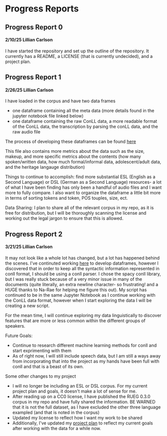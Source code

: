 # Progress Reports
## Progress Report 0
#### 2/10/25 Lillian Carlson
I have started the repository and set up the outline of the repository. It currently has a README, a LICENSE (that is currently undecided), and a project plan.
## Progress Report 1
#### 2/26/25 Lillian Carlson
I have loaded in the corpus and have two data frames
- one dataframe containing all the meta data (more details found in the jupyter notebook file linked below)
- one dataframe containing the raw ConLL data, a more readable format of the ConLL data, the transcription by parsing the conLL data, and  the raw audio file 

The process of developing these dataframes can be found [here](https://github.com/Data-Science-for-Linguists-2025/DEU-ENG-Mono-and-Billingual-Speakers/blob/main/LoadingRUEGData.ipynb)

This file also contains more metrics about the data such as the size, makeup, and more specific metrics about the contents (how many spoken/written data, how much formal/informal data, adolescent/adult data, and the heritage langauge distribution) 

Things to continue to accomplish: find more substantial ESL (English as a Second Language) or DSL (German as a Second Language) resources- a lot of what I have been finding has only been a handful of audio files and I want more to fully compare. I also want to organize the dataframe a little bit more in terms of sorting tokens and token, POS touples, size, ect.

Data Sharing: I plan to share all of the relevant corpus in my repo, as it is free for distribution, but I will be thoroughly scanning the license and working out the legal jargon to ensure that this is allowed. 

## Progress Report 2
#### 3/21/25 Lillian Carlson
It may not look like a whole lot has changed, but a lot has happened behind the scenes. I've continuted working [here](https://github.com/Data-Science-for-Linguists-2025/DEU-ENG-Mono-and-Billingual-Speakers/blob/main/LoadingRUEGData.ipynb) to develop dataframes, however I discovered that in order to keep all the syntactic information represented in conll format, I should be using a conll parser. I chose the spacy conll library, but I was really stuck because of a very minor issue in many of the documents (quite literally, an extra newline character- so frustrating! and a HUGE thanks to Na-Rae for helping me figure this out). My script has continued to be in the same Jupyter Notebook as I continue working with the ConLL data format, however when I start exploring the data I will be creating a new script.

For the mean time, I will continue exploring my data linguistically to discover features that are more or less common within the different groups of speakers.

Future Goals:
- Continue to research different machine learning methods for conll and start exprimenting with them
- As of right now, I will still include speech data, but I am still a ways away from incorporating that into the project as my hands have been full with conll and that is a beast of its own.


Some other changes to my project
- I will no longer be including an ESL or DSL corpus. For my current project plan and goals, it doesn't make a lot of sense for me.
- After reading up on a CC0 license, I have published the RUEG 0.3.0 corpus in my repo and have fully shared the information. BE WARNED that it is not the full dataset, as I have excluded the other three language exampled (and that is noted in the corpus)
- Updated my license to reflect how I want my work to be shared
- Additionally, I've updated my [project plan](https://github.com/Data-Science-for-Linguists-2025/DEU-ENG-Mono-and-Billingual-Speakers/blob/main/project_plan.md) to reflect my current goals after working with the data for a while now.

